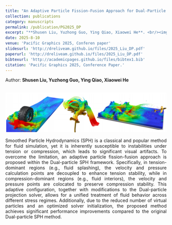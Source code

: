 ```yaml
---
title: "An Adaptive Particle Fission-Fusion Approach for Dual-Particle SPH Fluid"
collection: publications
category: manuscripts
permalink: /publication/PG2025_DP
excerpt: "**Shusen Liu, Yuzhong Guo, Ying Qiao, Xiaowei He**. <br/><img src='/images/pg25.png'>"
date: 2025-8-10
venue: 'Pacific Graphics 2025, Conferen paper'
slidesurl: 'http://dreliveam.github.io/files/2025_Liu_DP.pdf'
paperurl: 'http://dreliveam.github.io/files/2025_Liu_DP.pdf'
bibtexurl: 'http://academicpages.github.io/files/bibtex1.bib'
citation: 'Pacific Graphics 2025, Conference Paper.'
---
```

Author: **Shusen Liu, Yuzhong Guo, Ying Qiao, Xiaowei He**

<br/><img src='/images/pg25.png'>

<p style="text-align: justify;">
Smoothed Particle Hydrodynamics (SPH) is a classical and popular method for fluid simulation, yet it is inherently susceptible to instabilities under tension or compression, which leads to significant visual artifacts.
To overcome the limitation, an adaptive particle fission-fusion approach is proposed within the Dual-particle SPH framework. Specifically, in tension-dominant regions (e.g., fluid splashing), the velocity and pressure calculation points are decoupled to enhance tension stability, while in compression-dominant regions (e.g., fluid interiors),  the velocity and pressure points are colocated to preserve compression stability. This adaptive configuration, together with modifications to the Dual-particle projection solver, allows for a unified treatment of fluid behavior across different stress regimes. Additionally, due to the reduced number of virtual particles and an optimized solver initialization, the proposed method achieves significant performance improvements compared to the original Dual-particle SPH method.
</p>